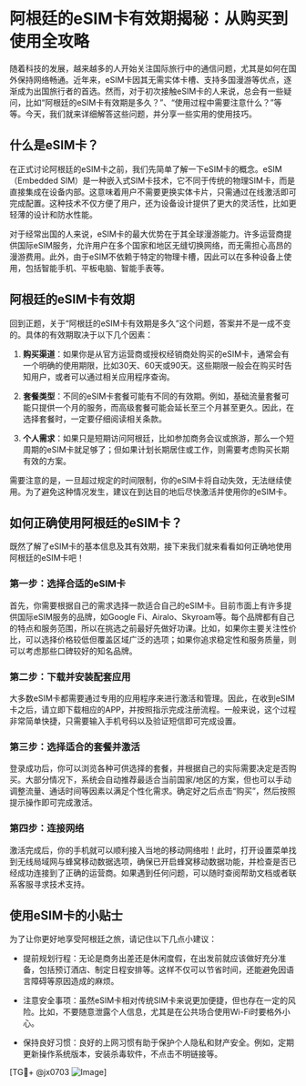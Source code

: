 # 阿根廷的eSIM卡有效期揭秘：从购买到使用全攻略

随着科技的发展，越来越多的人开始关注国际旅行中的通信问题，尤其是如何在国外保持网络畅通。近年来，eSIM卡因其无需实体卡槽、支持多国漫游等优点，逐渐成为出国旅行者的首选。然而，对于初次接触eSIM卡的人来说，总会有一些疑问，比如“阿根廷的eSIM卡有效期是多久？”、“使用过程中需要注意什么？”等等。今天，我们就来详细解答这些问题，并分享一些实用的使用技巧。

## 什么是eSIM卡？

在正式讨论阿根廷的eSIM卡之前，我们先简单了解一下eSIM卡的概念。eSIM（Embedded SIM）是一种嵌入式SIM卡技术，它不同于传统的物理SIM卡，而是直接集成在设备内部。这意味着用户不需要更换实体卡片，只需通过在线激活即可完成配置。这种技术不仅方便了用户，还为设备设计提供了更大的灵活性，比如更轻薄的设计和防水性能。

对于经常出国的人来说，eSIM卡的最大优势在于其全球漫游能力。许多运营商提供国际eSIM服务，允许用户在多个国家和地区无缝切换网络，而无需担心高昂的漫游费用。此外，由于eSIM不依赖于特定的物理卡槽，因此可以在多种设备上使用，包括智能手机、平板电脑、智能手表等。

## 阿根廷的eSIM卡有效期

回到正题，关于“阿根廷的eSIM卡有效期是多久”这个问题，答案并不是一成不变的。具体的有效期取决于以下几个因素：

1. **购买渠道**：如果你是从官方运营商或授权经销商处购买的eSIM卡，通常会有一个明确的使用期限，比如30天、60天或90天。这些期限一般会在购买时告知用户，或者可以通过相关应用程序查询。

2. **套餐类型**：不同的eSIM卡套餐可能有不同的有效期。例如，基础流量套餐可能只提供一个月的服务，而高级套餐可能会延长至三个月甚至更久。因此，在选择套餐时，一定要仔细阅读相关条款。

3. **个人需求**：如果只是短期访问阿根廷，比如参加商务会议或旅游，那么一个短周期的eSIM卡就足够了；但如果计划长期居住或工作，则需要考虑购买长期有效的方案。

需要注意的是，一旦超过规定的时间限制，你的eSIM卡将自动失效，无法继续使用。为了避免这种情况发生，建议在到达目的地后尽快激活并使用你的eSIM卡。

## 如何正确使用阿根廷的eSIM卡？

既然了解了eSIM卡的基本信息及其有效期，接下来我们就来看看如何正确地使用阿根廷的eSIM卡吧！

### 第一步：选择合适的eSIM卡

首先，你需要根据自己的需求选择一款适合自己的eSIM卡。目前市面上有许多提供国际eSIM服务的品牌，如Google Fi、Airalo、Skyroam等。每个品牌都有自己的特点和服务范围，所以在挑选之前最好先做好功课。比如，如果你主要关注性价比，可以选择价格较低但覆盖区域广泛的选项；如果你追求稳定性和服务质量，则可以考虑那些口碑较好的知名品牌。

### 第二步：下载并安装配套应用

大多数eSIM卡都需要通过专用的应用程序来进行激活和管理。因此，在收到eSIM卡之后，请立即下载相应的APP，并按照指示完成注册流程。一般来说，这个过程非常简单快捷，只需要输入手机号码以及验证短信即可完成设置。

### 第三步：选择适合的套餐并激活

登录成功后，你可以浏览各种可供选择的套餐，并根据自己的实际需要决定是否购买。大部分情况下，系统会自动推荐最适合当前国家/地区的方案，但也可以手动调整流量、通话时间等因素以满足个性化需求。确定好之后点击“购买”，然后按照提示操作即可完成激活。

### 第四步：连接网络

激活完成后，你的手机就可以顺利接入当地的移动网络啦！此时，打开设置菜单找到无线局域网与蜂窝移动数据选项，确保已开启蜂窝移动数据功能，并检查是否已经成功连接到了正确的运营商。如果遇到任何问题，可以随时查阅帮助文档或者联系客服寻求技术支持。

## 使用eSIM卡的小贴士

为了让你更好地享受阿根廷之旅，请记住以下几点小建议：

- 提前规划行程：无论是商务出差还是休闲度假，在出发前就应该做好充分准备，包括预订酒店、制定日程安排等。这样不仅可以节省时间，还能避免因语言障碍等原因造成的麻烦。
  
- 注意安全事项：虽然eSIM卡相对传统SIM卡来说更加便捷，但也存在一定的风险。比如，不要随意泄露个人信息，尤其是在公共场合使用Wi-Fi时要格外小心。
  
- 保持良好习惯：良好的上网习惯有助于保护个人隐私和财产安全。例如，定期更新操作系统版本，安装杀毒软件，不点击不明链接等。

[TG💪+ @jx0703 ![Image](https://github.com/user-attachments/assets/dbca1d08-cadb-493c-b0ec-ad6f7a83f270)]